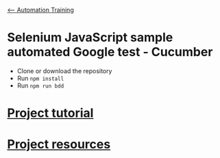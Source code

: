 [<-- Automation Training](https://github.com/AdrianP-Trusk/trusk-automation-training)

# Selenium JavaScript sample automated Google test - Cucumber

- Clone or download the repository
- Run `npm install`
- Run `npm run bdd`

# [Project tutorial](tuto.md)

# [Project resources](resources.md)